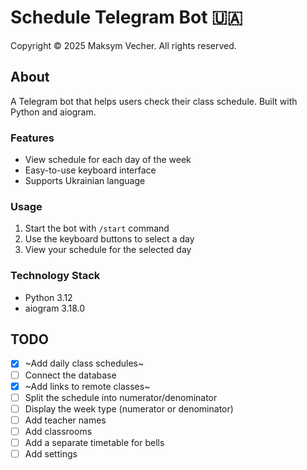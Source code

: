 # Schedule Telegram Bot 🇺🇦

Copyright © 2025 Maksym Vecher. All rights reserved.

## About

A Telegram bot that helps users check their class schedule. Built with Python and aiogram.

### Features

- View schedule for each day of the week
- Easy-to-use keyboard interface
- Supports Ukrainian language

### Usage

1. Start the bot with `/start` command
2. Use the keyboard buttons to select a day
3. View your schedule for the selected day

### Technology Stack

- Python 3.12
- aiogram 3.18.0

## TODO

- [x] ~Add daily class schedules~
- [ ] Connect the database
- [x] ~Add links to remote classes~
- [ ] Split the schedule into numerator/denominator
- [ ] Display the week type (numerator or denominator)
- [ ] Add teacher names
- [ ] Add classrooms
- [ ] Add a separate timetable for bells
- [ ] Add settings
